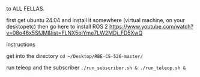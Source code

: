 to ALL FELLAS.

first get ubuntu 24.04 and install it somewhere (virtual machine, on your desktopetc)
then go here to install ROS 2 
https://www.youtube.com/watch?v=08o46x5SfJM&list=FLNX5oIYme7LW2MDj_FD5XwQ


instructions

get into the directory
`cd ~/Desktop/RBE-CS-526-master/`

run teleop and the subscriber
`./run_subscriber.sh & ./run_teleop.sh &`



